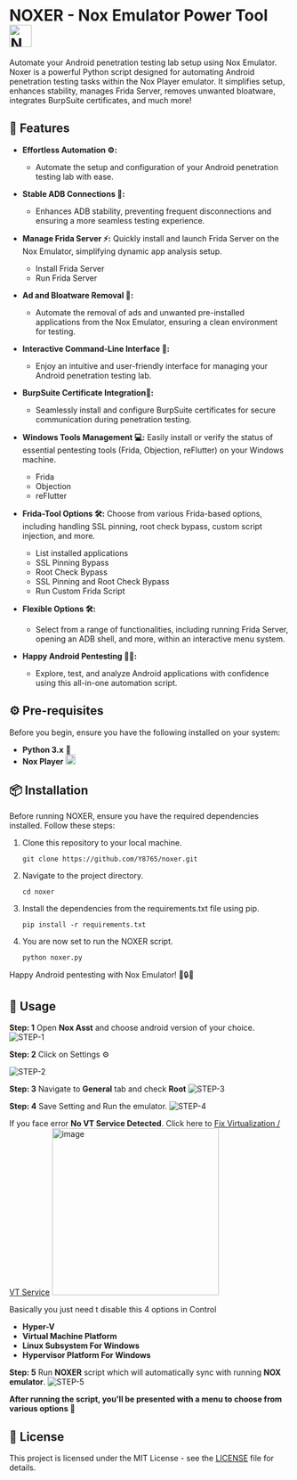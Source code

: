 #   NOXER - Nox Emulator Power Tool <img src="https://sergoot.ru/wp-content/uploads/2021/10/Nox-App-Player-nastrojki.png" alt="Nox Logo" width="40"/>

Automate your Android penetration testing lab setup using Nox Emulator. Noxer is a powerful Python script designed for automating Android penetration testing tasks within the Nox Player emulator. It simplifies setup, enhances stability, manages Frida Server, removes unwanted bloatware, integrates BurpSuite certificates, and much more!

## 🚀 Features
- **Effortless Automation ⚙️:**
  - Automate the setup and configuration of your Android penetration testing lab with ease.
- **Stable ADB Connections 📱:**
  - Enhances ADB stability, preventing frequent disconnections and ensuring a more seamless testing experience.
- **Manage Frida Server ⚡:**
  Quickly install and launch Frida Server on the Nox Emulator, simplifying dynamic app analysis setup.
  - Install Frida Server
  - Run Frida Server
- **Ad and Bloatware Removal 🚯:**
  - Automate the removal of ads and unwanted pre-installed applications from the Nox Emulator, ensuring a clean environment for testing.
- **Interactive Command-Line Interface 💬:**
  - Enjoy an intuitive and user-friendly interface for managing your Android penetration testing lab.
- **BurpSuite Certificate Integration🔐:**
  - Seamlessly install and configure BurpSuite certificates for secure communication during penetration testing.
- **Windows Tools Management 💻:**
 Easily install or verify the status of essential pentesting tools (Frida, Objection, reFlutter) on your Windows machine.
  - Frida
  - Objection
  - reFlutter
- **Frida-Tool Options 🛠️:**
   Choose from various Frida-based options, including handling SSL pinning, root check bypass, custom script injection, and more.
  - List installed applications
  - SSL Pinning Bypass
  - Root Check Bypass
  - SSL Pinning and Root Check Bypass
  - Run Custom Frida Script

- **Flexible Options 🛠️:**
  - Select from a range of functionalities, including running Frida Server, opening an ADB shell, and more, within an interactive menu system.
- **Happy Android Pentesting 🕵️‍♂️:**
  - Explore, test, and analyze Android applications with confidence using this all-in-one automation script.

## ⚙️ Pre-requisites

Before you begin, ensure you have the following installed on your system:

- **Python 3.x** 🐍
-  **Nox Player**  <img src=https://upload.wikimedia.org/wikipedia/commons/b/bc/Nox_App_Player_Icon3.png width=18>


## 📦 Installation
Before running NOXER, ensure you have the required dependencies installed. Follow these steps:

1. Clone this repository to your local machine.
    ```
    git clone https://github.com/Y8765/noxer.git
    ```

2. Navigate to the project directory.
    ```
    cd noxer
    ```

3. Install the dependencies from the requirements.txt file using pip.
    ```
    pip install -r requirements.txt
    ```

4. You are now set to run the NOXER script.
    ```
    python noxer.py
    ```

Happy Android pentesting with Nox Emulator! 📱🔒🐍

    
## 📝 Usage

 **Step: 1**  Open **Nox Asst** and choose android version of your choice.
<img src="https://i.ibb.co/xDpNZLj/STEP-1.png" alt="STEP-1" border="0"/>

**Step: 2** Click on Settings ⚙️

<img src="https://i.ibb.co/W3zdv96/STEP-2.png" alt="STEP-2" border="0" />

**Step: 3** Navigate to **General** tab and check **Root**
<img src="https://i.ibb.co/pLhx6z4/STEP-3.png" alt="STEP-3" border="0" />

**Step: 4** Save Setting and Run the emulator.
<img src="https://i.ibb.co/Ln3VvqP/STEP-4.png" alt="STEP-4" border="0" />

If you face error **No VT Service Detected**. Click here to [Fix Virtualization / VT Service](https://aggressiveuser.github.io/OnlineTools/FixVirtualization/)
<img src="https://i.ibb.co/vkHW4bj/image.png" width=300 alt="image" border="0" />

Basically you just need t disable this 4 options in Control
  - **Hyper-V**
  - **Virtual Machine Platform**
  - **Linux Subsystem For Windows**
  - **Hypervisor Platform For Windows**

**Step: 5** Run **NOXER** script which will automatically sync with running **NOX emulator**.
<img src="https://i.ibb.co/sRPFS80/STEP-5.png" alt="STEP-5" border="0" />

**After running the script, you'll be presented with a menu to choose from various options  🫠**

## 📄 License

This project is licensed under the MIT License - see the [LICENSE]() file for details.
